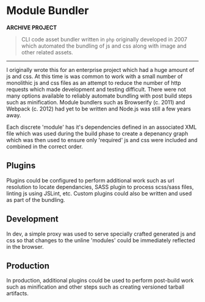 # Module Bundler

**ARCHIVE PROJECT**

> CLI code asset bundler written in ```php``` originally developed in 2007 which automated the bundling of js and css along with image and other related assets.

---

I originally wrote this for an enterprise project which had a huge amount of js and css. At this time is was common to work with a small number of
monolithic js and css files as an attempt to reduce the number of http requests which made development and testing difficult. There were not many
options available to reliably automate bundling with post build steps such as minification. Module bundlers such as Browserify (c. 2011) and Webpack (c. 2012)
had yet to be written and Node.js was still a few years away.

Each discrete 'module' has it's dependencies defined in an associated XML file which was used during the build phase to create a depenancy graph which was then used
to ensure only 'required' js and css were included and combined in the correct order.

## Plugins

Plugins could be configured to perform additional work such as url resolution to locate dependancies, SASS plugin to process scss/sass files, linting js using
JSLint, etc. Custom plugins could also be written and used as part of the bundling.

## Development

In dev, a simple proxy was used to serve specially crafted generated js and css so that changes to the unline 'modules' could be immediately reflected in the
browser.

## Production

In production, additional plugins could be used to perform post-build work such as minification and other steps such as creating versioned tarball artifacts.
